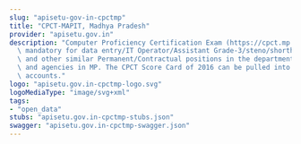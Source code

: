 ```yaml
---
slug: "apisetu-gov-in-cpctmp"
title: "CPCT-MAPIT, Madhya Pradesh"
provider: "apisetu.gov.in"
description: "Computer Proficiency Certification Exam (https://cpct.mp.gov.in) is\
  \ mandatory for data entry/IT Operator/Assistant Grade-3/steno/shorthand/typist\
  \ and other similar Permanent/Contractual positions in the departments, corporations\
  \ and agencies in MP. The CPCT Score Card of 2016 can be pulled into citizens' DigiLocker\
  \ accounts."
logo: "apisetu.gov.in-cpctmp-logo.svg"
logoMediaType: "image/svg+xml"
tags:
- "open_data"
stubs: "apisetu.gov.in-cpctmp-stubs.json"
swagger: "apisetu.gov.in-cpctmp-swagger.json"
---
```

